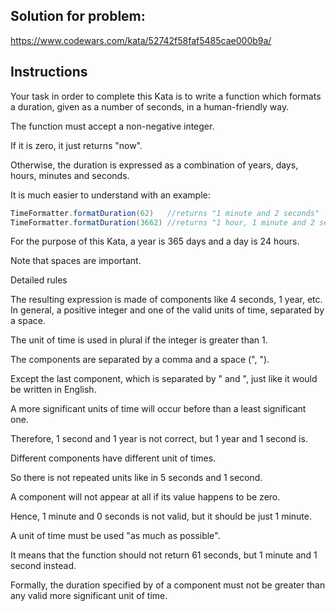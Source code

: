 ## Solution for problem:

https://www.codewars.com/kata/52742f58faf5485cae000b9a/

## Instructions

Your task in order to complete this Kata is to write 
a function which formats a duration, 
given as a number of seconds, in a human-friendly way.

The function must accept a non-negative integer. 

If it is zero, it just returns "now". 

Otherwise, the duration is expressed as a combination of years, 
days, hours, minutes and seconds.

It is much easier to understand with an example:

```java
TimeFormatter.formatDuration(62)   //returns "1 minute and 2 seconds"
TimeFormatter.formatDuration(3662) //returns "1 hour, 1 minute and 2 seconds"
```
For the purpose of this Kata, 
a year is 365 days and a day is 24 hours.

Note that spaces are important.

Detailed rules

The resulting expression is made of components like 4 seconds, 
1 year, etc. In general, a positive integer and one of the 
valid units of time, separated by a space. 

The unit of time is used in plural if the integer is greater than 1.

The components are separated by a comma and a space (", "). 

Except the last component, which is separated by " and ", just like it would be written in English.

A more significant units of time will occur before than a 
least significant one.
 
Therefore, 1 second and 1 year is not correct, 
but 1 year and 1 second is.

Different components have different unit of times. 

So there is not repeated units like in 5 seconds and 1 second.

A component will not appear at all if its value happens to be zero. 

Hence, 1 minute and 0 seconds is not valid, 
but it should be just 1 minute.

A unit of time must be used "as much as possible". 

It means that the function should not return 61 seconds, 
but 1 minute and 1 second instead. 

Formally, the duration specified by of a component 
must not be greater than any valid more significant unit of time.